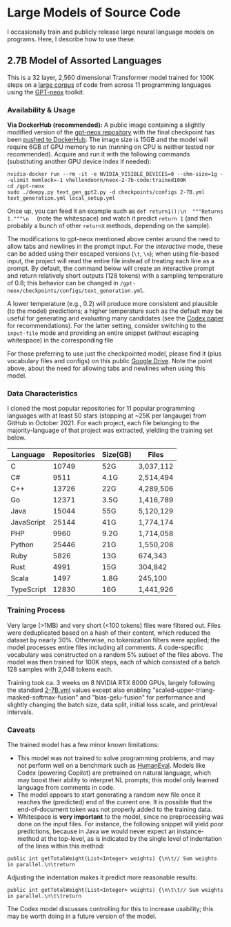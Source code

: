# Large Models of Source Code
I occasionally train and publicly release large neural language models on programs. Here, I describe how to use these.

## 2.7B Model of Assorted Languages
This is a 32 layer, 2,560 dimensional Transformer model trained for 100K steps on a [large corpus](#data-characteristics) of code from across 11 programming languages using the [GPT-neox](https://github.com/EleutherAI/gpt-neox) toolkit.

### Availability & Usage
**Via DockerHub (recommended):** A public image containing a slightly modified version of the [gpt-neox repository](https://github.com/EleutherAI/gpt-neox) with the final checkpoint has been [pushed to DockerHub](https://hub.docker.com/repository/docker/vhellendoorn/neox-2-7b-code). The image size is 15GB and the model will require 6GB of GPU memory to run (running on CPU is neither tested nor recommended). Acquire and run it with the following commands (substituting another GPU device index if needed):
```
nvidia-docker run --rm -it -e NVIDIA_VISIBLE_DEVICES=0 --shm-size=1g --ulimit memlock=-1 vhellendoorn/neox-2-7b-code:trained100K
cd /gpt-neox
sudo ./deepy.py text_gen_gpt2.py -d checkpoints/configs 2-7B.yml text_generation.yml local_setup.yml
```

Once up, you can feed it an example such as `def return1():\n  """Returns 1."""\n  ` (note the whitespace) and watch it predict `return 1` (and then probably a bunch of other `returnX` methods, depending on the sample).

The modifications to gpt-neox mentioned above center around the need to allow tabs and newlines in the prompt input. For the _interactive_ mode, these can be added using their escaped versions (`\t`, `\n`); when using file-based input, the project will read the entire file instead of treating each line as a prompt. By default, the command below will create an interactive prompt and return relatively short outputs (128 tokens) with a sampling temperature of 0.8; this behavior can be changed in `/gpt-neox/checkpoints/configs/text_generation.yml`.

A lower temperature (e.g., 0.2) will produce more consistent and plausible (to the model) predictions; a higher temperature such as the default may be useful for generating and evaluating many candidates (see the [Codex paper](https://arxiv.org/pdf/2107.03374) for recommendations). For the latter setting, consider switching to the `input-file` mode and providing an entire snippet (without escaping whitespace) in the corresponding file

For those preferring to use just the checkpointed model, please find it (plus vocabulary files and configs) on this public [Google Drive](https://drive.google.com/file/d/1qLsQMBDyIZ2CZgr1unsteGHWGQz8J2fi/view?usp=sharing). Note the point above, about the need for allowing tabs and newlines when using this model.

### Data Characteristics
I cloned the most popular repositories for 11 popular programming languages with at least 50 stars (stopping at ~25K per langauge) from GitHub in October 2021. For each project, each file belonging to the majority-language of that project was extracted, yielding the training set below.

|Language|Repositories|Size(GB)|Files|
|------|-----|-----|-------|
|C | 10749 | 52G | 3,037,112 |
|C# | 9511 | 4.1G | 2,514,494 |
|C++ | 13726 | 22G | 4,289,506 |
|Go | 12371 | 3.5G | 1,416,789 |
|Java | 15044 | 55G | 5,120,129 |
|JavaScript | 25144 | 41G | 1,774,174 |
|PHP | 9960 | 9.2G | 1,714,058 |
|Python | 25446 | 21G | 1,550,208 |
|Ruby | 5826 | 13G | 674,343 |
|Rust | 4991 | 15G | 304,842 |
|Scala | 1497 | 1.8G | 245,100 |
|TypeScript | 12830 | 16G | 1,441,926 |

### Training Process
Very large (>1MB) and very short (<100 tokens) files were filtered out. Files were deduplicated based on a hash of their content, which reduced the dataset by nearly 30%. Otherwise, no tokenization filters were applied; the model processes entire files including all comments. A code-specific vocabulary was constructed on a random 5% subset of the files above. The model was then trained for 100K steps, each of which consisted of a batch 128 samples with 2,048 tokens each.

Training took ca. 3 weeks on 8 NVIDIA RTX 8000 GPUs, largely following the standard [2-7B.yml](https://github.com/EleutherAI/gpt-neox/blob/main/configs/2-7B.yml) values except also enabling "scaled-upper-triang-masked-softmax-fusion" and "bias-gelu-fusion" for performance and slightly changing the batch size, data split, initial loss scale, and print/eval intervals.

### Caveats
The trained model has a few minor known limitations:
- This model was not trained to solve programming problems, and may not perform well on a benchmark such as [HumanEval](https://github.com/openai/human-eval). Models like Codex (powering Copilot) are pretrained on natural language, which may boost their ability to interpret NL prompts; this model only learned language from comments in code.
- The model appears to start generating a random new file once it reaches the (predicted) end of the current one. It is possible that the end-of-document token was not properly added to the training data.
- Whitespace is **very important** to the model, since no preprocessing was done on the input files. For instance, the following snippet will yield poor predictions, because in Java we would never expect an instance-method at the top-level, as is indicated by the single level of indentation of the lines within this method:
```
public int getTotalWeight(List<Integer> weights) {\n\t// Sum weights in parallel.\n\treturn 
```
Adjusting the indentation makes it predict more reasonable results:
```
public int getTotalWeight(List<Integer> weights) {\n\t\t// Sum weights in parallel.\n\t\treturn 
```
The Codex model discusses controlling for this to increase usability; this may be worth doing in a future version of the model.
